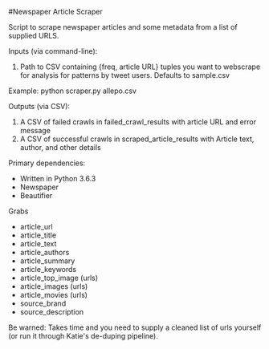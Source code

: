 #Newspaper Article Scraper

Script to scrape newspaper articles and some metadata from a list of supplied URLS.

Inputs (via command-line):
1. Path to CSV containing {freq, article URL} tuples you want to webscrape for analysis for patterns by tweet users. Defaults to sample.csv

Example: python scraper.py allepo.csv

Outputs (via CSV): 
1. A CSV of failed crawls in failed_crawl_results with article URL and error message
2. A CSV of successful crawls in scraped_article_results with Article text, author, and other details

Primary dependencies:
- Written in Python 3.6.3
- Newspaper
- Beautifier

Grabs
- article_url
- article_title
- article_text
- article_authors
- article_summary
- article_keywords
- article_top_image (urls)
- article_images (urls)
- article_movies (urls)
- source_brand
- source_description

Be warned: Takes time and you need to supply a cleaned list of urls yourself (or run it through Katie's de-duping pipeline).
